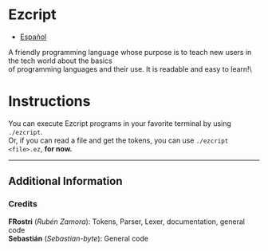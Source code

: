 # Ezcript

* [Español](https://github.com/Hint-Box/Ezcript/tree/Suaj/README.es.md)

A friendly programming language whose purpose is to teach new users in the tech world about the basics\
of programming languages and their use. It is readable and easy to learn!\

# Instructions
You can execute Ezcript programs in your favorite terminal by using `./ezcript`.\
Or, if you can read a file and get the tokens, you can use `./ezcript <file>.ez`, **for now.**

---

## Additional Information
### Credits
**FRostri** (*Rubén Zamora*): Tokens, Parser, Lexer, documentation, general code\
**Sebastián** (*Sebastian-byte*): General code
